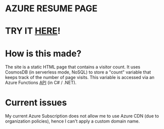 # AZURE RESUME PAGE
# TRY IT [HERE](https://tomasaguirre.z6.web.core.windows.net/)!

# How is this made?

The site is a static HTML page that contains a visitor count. It uses CosmosDB (in serverless mode, NoSQL) to store a "count" variable that keeps track of the number of page visits. This variable is accessed via an Azure Functions [API](
https://getresumecountertal.azurewebsites.net/api/GetResumeCounter?code=I6t2487diof_Mwdh9AtBIpodWFYHAt0NILdpjCD282viAzFuTZdAaQ==) (in C# / .NET). 
#
# Current issues
My current Azure Subscription does not allow me to use Azure CDN (due to organization policies), hence I can't apply a custom domain name. 
